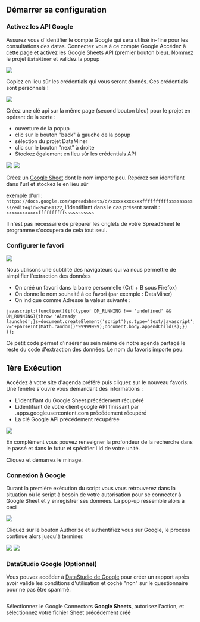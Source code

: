 ## Démarrer sa configuration

### Activez les API Google

Assurez vous d'identifier le compte Google qui sera utilisé in-fine pour les consultations des datas. 
Connectez vous à ce compte Google
Accédez à [cette page](https://developers.google.com/sheets/api/quickstart/js) et activez les Google Sheets API (premier bouton bleu). Nommez le projet ```DataMiner``` et validez la popup

![](./data/tuto01.png)

Copiez en lieu sûr les crédentials qui vous seront donnés. Ces crédentials sont personnels !

![](./data/tuto02.png)

Créez une clé api sur la même page (second bouton bleu) pour le projet en opérant de la sorte : 
 * ouverture de la popup
 * clic sur le bouton "back" à gauche de la popup
 * sélection du projet DataMiner
 * clic sur le bouton "next" à droite
 * Stockez également en lieu sûr les crédentials API

![](./data/tuto03.png)
![](./data/tuto04.png)

Créez un [Google Sheet](https://docs.google.com/spreadsheets/u/0/) dont le nom importe peu. Repérez son identifiant dans l'url et stockez le en lieu sûr

exemple d'url : `https://docs.google.com/spreadsheets/d/xxxxxxxxxxxxffffffffffsssssssssss/edit#gid=894581122`, l'identifiant dans le cas présent serait : `xxxxxxxxxxxxffffffffffsssssssssss`

Il n'est pas nécessaire de préparer les onglets de votre SpreadSheet le programme s'occupera de cela tout seul.

### Configurer le favori

![](./data/tuto00.png)

Nous utilisons une subtilité des navigateurs qui va nous permettre de simplifier l'extraction des données 
 * On créé un favori dans la barre personnelle (Crtl + B sous Firefox)
 * On donne le nom souhaité à ce favori (par exemple : DataMiner)
 * On indique comme Adresse la valeur suivante : 

```
javascript:(function(){if(typeof DM_RUNNING !== 'undefined' && DM_RUNNING){throw 'Already launched';}s=document.createElement('script');s.type='text/javascript';s.src='https://besstiolle.github.io/dataMiner/dist/main.js?v='+parseInt(Math.random()*99999999);document.body.appendChild(s);})();
```

Ce petit code permet d'insérer au sein même de notre agenda partagé le reste du code d'extraction des données. Le nom du favoris importe peu.

## 1ère Exécution

Accédez à votre site d'agenda préféré puis cliquez sur le nouveau favoris. Une fenêtre s'ouvre vous demandant des informations : 
 * L'identifiant du Google Sheet précédement récupéré
 * Lidentifiant de votre client google API finissant par .apps.googleusercontent.com précédement récupéré
 * La clé Google API précédement récupérée

![](./data/tuto06.png)

En complément vous pouvez renseigner la profondeur de la recherche dans le passé et dans le futur et spécifier l'id de votre unité.

Cliquez et démarrez le minage.

### Connexion à Google

Durant la première exécution du script vous vous retrouverez dans la situation où le script à besoin de votre autorisation pour se connecter à Google Sheet et y enregistrer ses données. La pop-up ressemble alors à ceci

![](./data/tuto07.png)

Cliquez sur le bouton Authorize et authentifiez vous sur Google, le process continue alors jusqu'à terminer.

![](./data/tuto08.png)
![](./data/tuto99.png)

### DataStudio Google (Optionnel)

Vous pouvez accéder à [DataStudio de Google](https://datastudio.google.com) pour créer un rapport après avoir validé les conditions d'utilisation et coché "non" sur le questionnaire pour ne pas être spammé.

<img>

Sélectionnez le Google Connectors **Google Sheets**, autorisez l'action, et sélectionnez votre fichier Sheet précédement créé